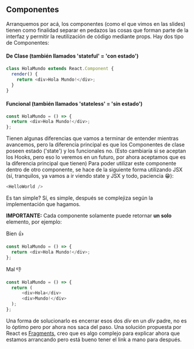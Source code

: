 ## Componentes

Arranquemos por acá, los componentes (como el que vimos en las slides) tienen como finalidad separar en pedazos las cosas que forman parte de la interfaz y permitir la reutilización de código mediante props.
Hay dos tipo de Componentes:

#### De Clase (también llamados 'stateful' = 'con estado')

```javascript
class HolaMundo extends React.Component {
  render() {
    return <div>Hola Mundo!</div>;
  }
}
```

#### Funcional (también llamados 'stateless' = 'sin estado')

```javascript
const HolaMundo = () => {
  return <div>Hola Mundo!</div>;
};
```

Tienen algunas diferencias que vamos a terminar de entender mientras avancemos, pero la diferencia principal es que los Componentes de clase poseen estado ('state') y los funcionales no. (Esto cambiaría si se aceptan los Hooks, pero eso lo veremos en un futuro, por ahora aceptamos que es la diferencia principal que tienen)
Para poder utilizar este componente dentro de otro componente, se hace de la siguiente forma utilizando JSX (sí, tranquilos, ya vamos a ir viendo state y JSX y todo, paciencia 😁):

```javascript
<HelloWorld />
```

Es tan simple? Sí, es simple, después se complejiza según la implementación que hagamos.

**IMPORTANTE:** Cada componente solamente puede retornar **un solo** elemento, por ejemplo:

Bien 👍

```javascript
const HolaMundo = () => {
  return <div>Hola Mundo!</div>;
};
```

Mal 👎

```javascript
const HolaMundo = () => {
  return (
      <div>Hola</div>
      <div>Mundo!</div>
  );
};
```

Una forma de solucionarlo es encerrar esos dos _div_ en un _div_ padre, no es lo óptimo pero por ahora nos saca del paso.
Una solución propuesta por React es [Fragments](https://reactjs.org/docs/fragments.html), creo que es algo complejo para explicar ahora que estamos arrancando pero está bueno tener el link a mano para después.
